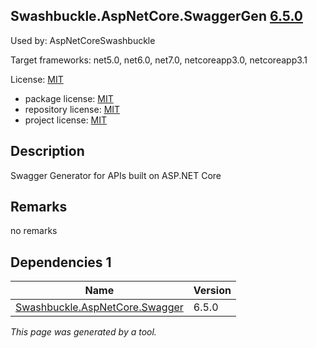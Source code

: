 Swashbuckle.AspNetCore.SwaggerGen [6.5.0](https://www.nuget.org/packages/Swashbuckle.AspNetCore.SwaggerGen/6.5.0)
--------------------

Used by: AspNetCoreSwashbuckle

Target frameworks: net5.0, net6.0, net7.0, netcoreapp3.0, netcoreapp3.1

License: [MIT](../../../../licenses/mit) 

- package license: [MIT](https://licenses.nuget.org/MIT) 
- repository license: [MIT](https://github.com/domaindrivendev/Swashbuckle.AspNetCore.git) 
- project license: [MIT](https://github.com/domaindrivendev/Swashbuckle.AspNetCore) 

Description
-----------
Swagger Generator for APIs built on ASP.NET Core

Remarks
-----------
no remarks


Dependencies 1
-----------

|Name|Version|
|----------|:----|
|[Swashbuckle.AspNetCore.Swagger](../../../../packages/nuget.org/swashbuckle.aspnetcore.swagger/6.5.0)|6.5.0|

*This page was generated by a tool.*
